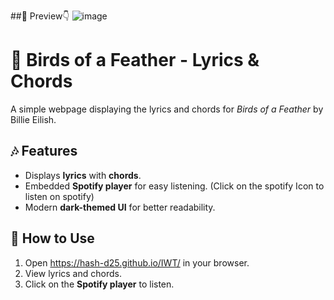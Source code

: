 ##📸 Preview👇
![image](https://github.com/user-attachments/assets/f1b021e6-de20-4a9d-be1e-a0bf9fe93614)
# 🎵 Birds of a Feather - Lyrics & Chords

A simple webpage displaying the lyrics and chords for *Birds of a Feather* by Billie Eilish.

## 🎶 Features
- Displays **lyrics** with **chords**.
- Embedded **Spotify player** for easy listening. (Click on the spotify Icon to listen on spotify)
- Modern **dark-themed UI** for better readability.

## 🚀 How to Use
1. Open  https://hash-d25.github.io/IWT/  in your browser.
2. View lyrics and chords.
3. Click on the **Spotify player** to listen.
